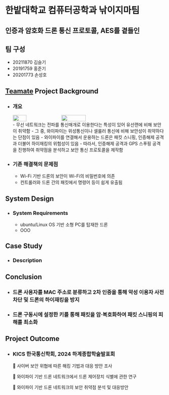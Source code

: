 # 한밭대학교 컴퓨터공학과 낚이지마팀
## 인증과 암호화 드론 통신 프로토콜, AES를 곁들인
## 팀 구성
- 20211870 김슬기 
- 20191759 홍준기
- 20201773 손성호

## <u>Teamate</u> Project Background
- ### 개요
  <div style="display: flex; gap: 10px;">
    <img src="https://github.com/user-attachments/assets/ac61d5a5-96ec-4b94-8fcf-86c141169574" width="30%">
    <img src="https://github.com/user-attachments/assets/131915d7-a370-45cf-a2b7-cd95da88f433" width="40%">
  </div>
  - 무선 네트워크는 전파를 통신매개로 이용한다는 특성이 있어 유선랜에 비해 보안이 취약함
  - 그 중, 와이파이는 위성통신이나 셀룰러 통신에 비해 보안성이 취약하다는 단점이 있음
  - 와이파이를 연결해서 운용하는 드론은 패킷 스니핑, 인증해제 공격과 더불어 하이재킹의 위험성이 있음
  - 따라서, 인증해제 공격과 GPS 스푸핑 공격을 진행하여 취약점을 분석하고 보안 통신 프로토콜을 제작함
- ### 기존 해결책의 문제점
  - Wi-Fi 기반 드론의 보안이 Wi-Fi의 비밀번호에 의존
  - 컨트롤러와 드론 간의 패킷에서 명령어 등이 쉽게 유출됨
  
## System Design
  - ### System Requirements
    - ubuntu/Linux OS 기반 소형 PC를 탑재한 드론
    - OOO
    
## Case Study
  - ### Description
  
  
## Conclusion
  - ### 드론 사용자를 MAC 주소로 분류하고 2차 인증을 통해 악성 이용자 사전 차단 및 드론의 하이재킹을 방지
  - ### 드론 구동시에 설정한 키를 통해 패킷을 암·복호화하여 패킷 스니핑의 피해를 최소화
  
## Project Outcome
- ### KICS 한국통신학회, 2024 하계종합학술발표회
  📗 사이버 보안 위협에 따른 해킹 기법과 대응 방안 조사

  📘 와이파이 기반 드론 네트워크에서 드론 제어장치 식별에 관한 연구
  
  📙 와이파이 기반 드론 네트워크의 보안 취약점 분석 및 대응방안

